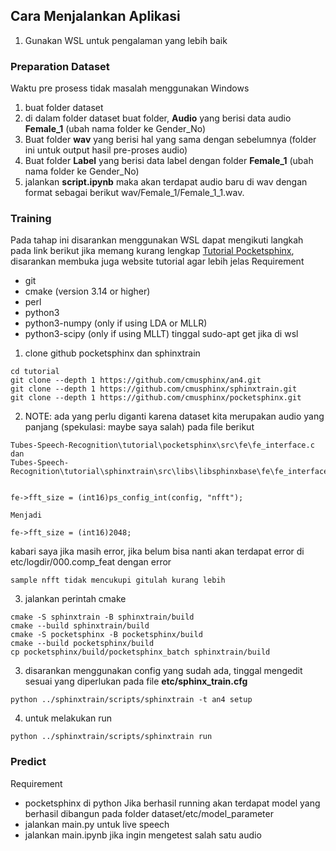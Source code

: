 ## Cara Menjalankan Aplikasi
1. Gunakan WSL untuk pengalaman yang lebih baik

### Preparation Dataset
Waktu pre prosess tidak masalah menggunakan Windows
1. buat folder dataset 
2. di dalam folder dataset buat folder, **Audio** yang berisi data audio **Female_1** (ubah nama folder ke Gender_No)
3. Buat folder **wav** yang berisi hal yang sama dengan sebelumnya (folder ini untuk output hasil pre-proses audio)
4. Buat folder **Label** yang berisi data label dengan folder **Female_1** (ubah nama folder ke Gender_No)
5. jalankan **script.ipynb** maka akan terdapat audio baru di wav dengan format sebagai berikut wav/Female_1/Female_1_1.wav. 

### Training
Pada tahap ini disarankan menggunakan WSL
dapat mengikuti langkah pada link berikut jika memang kurang lengkap [Tutorial Pocketsphinx](https://cmusphinx.github.io/wiki/tutorialam/), disarankan membuka juga website tutorial agar lebih jelas
Requirement
- git
- cmake (version 3.14 or higher)
- perl
- python3
- python3-numpy (only if using LDA or MLLR)
- python3-scipy (only if using MLLT)
tinggal sudo-apt get jika di wsl
1. clone github pocketsphinx dan sphinxtrain

```
cd tutorial
git clone --depth 1 https://github.com/cmusphinx/an4.git
git clone --depth 1 https://github.com/cmusphinx/sphinxtrain.git
git clone --depth 1 https://github.com/cmusphinx/pocketsphinx.git
```
2. NOTE: ada yang perlu diganti karena dataset kita merupakan audio yang panjang (spekulasi: maybe saya salah) pada file berikut
```
Tubes-Speech-Recognition\tutorial\pocketsphinx\src\fe\fe_interface.c dan
Tubes-Speech-Recognition\tutorial\sphinxtrain\src\libs\libsphinxbase\fe\fe_interface.c


fe->fft_size = (int16)ps_config_int(config, "nfft"); 

Menjadi

fe->fft_size = (int16)2048;
```
kabari saya jika masih error, jika belum bisa nanti akan terdapat error di etc/logdir/000.comp_feat dengan error
```
sample nfft tidak mencukupi gitulah kurang lebih
```

3. jalankan perintah cmake

```
cmake -S sphinxtrain -B sphinxtrain/build
cmake --build sphinxtrain/build
cmake -S pocketsphinx -B pocketsphinx/build
cmake --build pocketsphinx/build
cp pocketsphinx/build/pocketsphinx_batch sphinxtrain/build
```

3. disarankan menggunakan config yang sudah ada, tinggal mengedit sesuai yang diperlukan pada file **etc/sphinx_train.cfg**
```
python ../sphinxtrain/scripts/sphinxtrain -t an4 setup
```
4. untuk melakukan run
```
python ../sphinxtrain/scripts/sphinxtrain run
```

### Predict

Requirement
- pocketsphinx di python
Jika berhasil running akan terdapat model yang berhasil dibangun pada folder dataset/etc/model_parameter
- jalankan main.py untuk live speech
- jalankan main.ipynb jika ingin mengetest salah satu audio
